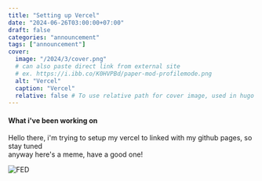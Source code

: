 ```yaml
---
title: "Setting up Vercel"
date: "2024-06-26T03:00:00+07:00"
draft: false
categories: "announcement"
tags: ["announcement"]
cover:
  image: "/2024/3/cover.png"
  # can also paste direct link from external site
  # ex. https://i.ibb.co/K0HVPBd/paper-mod-profilemode.png
  alt: "Vercel"
  caption: "Vercel"
  relative: false # To use relative path for cover image, used in hugo Page-bundles
---
```

#### What i've been working on
Hello there, i'm trying to setup my vercel to linked with my github pages, so stay tuned  
anyway here's a meme, have a good one!  

![FED](/2024/3/1.png)